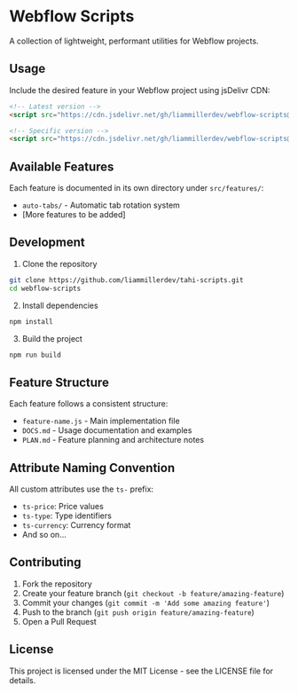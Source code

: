 # Webflow Scripts

A collection of lightweight, performant utilities for Webflow projects.

## Usage

Include the desired feature in your Webflow project using jsDelivr CDN:

```html
<!-- Latest version -->
<script src="https://cdn.jsdelivr.net/gh/liammillerdev/webflow-scripts@latest/[feature-name].js"></script>

<!-- Specific version -->
<script src="https://cdn.jsdelivr.net/gh/liammillerdev/webflow-scripts@v1.0.0/[feature-name].js"></script>
```

## Available Features

Each feature is documented in its own directory under `src/features/`:

- `auto-tabs/` - Automatic tab rotation system
- [More features to be added]

## Development

1. Clone the repository
```bash
git clone https://github.com/liammillerdev/tahi-scripts.git
cd webflow-scripts
```

2. Install dependencies
```bash
npm install
```

3. Build the project
```bash
npm run build
```

## Feature Structure

Each feature follows a consistent structure:
- `feature-name.js` - Main implementation file
- `DOCS.md` - Usage documentation and examples
- `PLAN.md` - Feature planning and architecture notes

## Attribute Naming Convention
All custom attributes use the `ts-` prefix:
- `ts-price`: Price values
- `ts-type`: Type identifiers
- `ts-currency`: Currency format
- And so on...

## Contributing

1. Fork the repository
2. Create your feature branch (`git checkout -b feature/amazing-feature`)
3. Commit your changes (`git commit -m 'Add some amazing feature'`)
4. Push to the branch (`git push origin feature/amazing-feature`)
5. Open a Pull Request

## License

This project is licensed under the MIT License - see the LICENSE file for details. 
